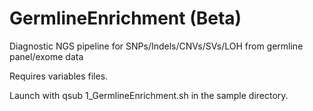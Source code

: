 # GermlineEnrichment (Beta)

Diagnostic NGS pipeline for SNPs/Indels/CNVs/SVs/LOH from germline panel/exome data

Requires variables files.

Launch with qsub 1_GermlineEnrichment.sh in the sample directory.

